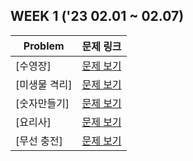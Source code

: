## WEEK 1 ('23 02.01 ~ 02.07)
|Problem|문제 링크|
|---|---|
|[수영장]|[문제 보기](https://swexpertacademy.com/main/code/problem/problemDetail.do?contestProbId=AV5PpFQaAQMDFAUq)|
|[미생물 격리]|[문제 보기](https://swexpertacademy.com/main/code/problem/problemDetail.do?contestProbId=AV597vbqAH0DFAVl)|
|[숫자만들기]|[문제 보기](https://swexpertacademy.com/main/code/problem/problemDetail.do?contestProbId=AWIeRZV6kBUDFAVH)|
|[요리사]|[문제 보기](https://swexpertacademy.com/main/code/problem/problemDetail.do?contestProbId=AWIeUtVakTMDFAVH)|
|[무선 충전]|[문제 보기](https://swexpertacademy.com/main/code/problem/problemDetail.do?contestProbId=AWXRDL1aeugDFAUo)|